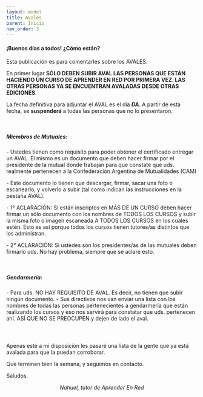 ```yaml
---
layout: model
title: Avales
parent: Inicio
nav_order: 3
---
```

<h4><b>¡Buenos días a todos! ¿Cómo están?</b></h4>
<p>Esta publicación es para comentarles sobre los AVALES.</p>
<p>En primer lugar <b style='text-transform: uppercase;'>sólo deben subir aval las personas que están haciendo un curso de aprender en red por primera vez. las otras personas ya se encuentran avaladas desde otras ediciones</b>.</p>
<p>La fecha definitiva para adjuntar el AVAL es el día <b><i>DA</i></b>. A partir de esta fecha, se <b>suspenderá</b> a todas las personas que no lo presentaron.</p>
<p><br></p>
<h5>Miembros de Mutuales:</h5>
<p>- Ustedes tienen como requisito para poder obtener el certificado entregar un AVAL. El mismo es un documento que deben hacer firmar por el presidente de la mutual donde trabajan para que constate que uds. realmente pertenecen a la Confederación Argentina de Mutualidades (CAM)</p>
<p>- Este documento lo tienen que descargar, firmar, sacar una foto o escanearlo, y volverlo a subir (tal como indican las instrucciones en la pestaña AVAL).</p>
<p>- 1° ACLARACIÓN: Si están inscriptos en MÁS DE UN CURSO deben hacer firmar un sólo documento con los nombres de TODOS LOS CURSOS y subir la misma foto o imagen escaneada A TODOS LOS CURSOS en los cuales estén. Esto es así porque todos los cursos tienen tutores/as distintos que los administran.</p>
<p>- 2° ACLARACIÓN: Si ustedes son los presidentes/as de las mutuales deben firmarlo uds. No hay problema, siempre que se aclare esto.</p>
<p><br></p>
<h5>Gendarmería:</h5>
<p>- Para uds. NO HAY REQUISITO DE AVAL. Es decir, no tienen que subir ningún documento. - Sus directivos nos van enviar una lista con los nombres de todas las personas pertenecientes a gendarmería que están realizando los cursos y eso nos servirá para constatar que uds. pertenecen ahí. ASÍ QUE NO SE PREOCUPEN y dejen de lado el aval.</p>
<p><br></p>
<h5 style="display:none;">La lista de personas que deben subir el aval es la siguiente:</h5><h5></h5>
<p>Apenas esté a mi disposición les pasaré una lista de la gente que ya está avalada para que la puedan corroborar.</p>
<p>Que terminen bien la semana, y seguimos en contacto.</p>
<p>Saludos.</p>
<p style="text-align:center;"><i>Nahuel, tutor de Aprender En Red</i></p><p></p>
